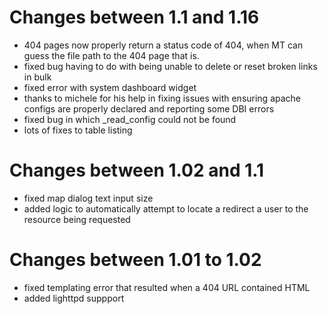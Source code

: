 # Changes between 1.1 and 1.16

* 404 pages now properly return a status code of 404, when MT can
  guess the file path to the 404 page that is.
* fixed bug having to do with being unable to delete or reset broken 
  links in bulk
* fixed error with system dashboard widget
* thanks to michele for his help in fixing issues with ensuring
  apache configs are properly declared and reporting some DBI errors
* fixed bug in which _read_config could not be found
* lots of fixes to table listing

# Changes between 1.02 and 1.1

* fixed map dialog text input size
* added logic to automatically attempt to locate a redirect a user to the resource
  being requested

# Changes between 1.01 to 1.02

* fixed templating error that resulted when a 404 URL contained HTML
* added lighttpd suppport
